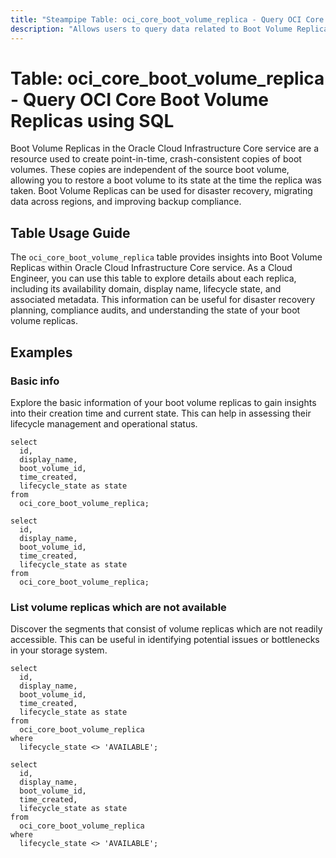 ```yaml
---
title: "Steampipe Table: oci_core_boot_volume_replica - Query OCI Core Boot Volume Replicas using SQL"
description: "Allows users to query data related to Boot Volume Replicas in the Oracle Cloud Infrastructure Core service."
---
```


# Table: oci_core_boot_volume_replica - Query OCI Core Boot Volume Replicas using SQL

Boot Volume Replicas in the Oracle Cloud Infrastructure Core service are a resource used to create point-in-time, crash-consistent copies of boot volumes. These copies are independent of the source boot volume, allowing you to restore a boot volume to its state at the time the replica was taken. Boot Volume Replicas can be used for disaster recovery, migrating data across regions, and improving backup compliance.

## Table Usage Guide

The `oci_core_boot_volume_replica` table provides insights into Boot Volume Replicas within Oracle Cloud Infrastructure Core service. As a Cloud Engineer, you can use this table to explore details about each replica, including its availability domain, display name, lifecycle state, and associated metadata. This information can be useful for disaster recovery planning, compliance audits, and understanding the state of your boot volume replicas.

## Examples

### Basic info
Explore the basic information of your boot volume replicas to gain insights into their creation time and current state. This can help in assessing their lifecycle management and operational status.

```sql+postgres
select
  id,
  display_name,
  boot_volume_id,
  time_created,
  lifecycle_state as state
from
  oci_core_boot_volume_replica;
```

```sql+sqlite
select
  id,
  display_name,
  boot_volume_id,
  time_created,
  lifecycle_state as state
from
  oci_core_boot_volume_replica;
```

### List volume replicas which are not available
Discover the segments that consist of volume replicas which are not readily accessible. This can be useful in identifying potential issues or bottlenecks in your storage system.

```sql+postgres
select
  id,
  display_name,
  boot_volume_id,
  time_created,
  lifecycle_state as state
from
  oci_core_boot_volume_replica
where
  lifecycle_state <> 'AVAILABLE';
```

```sql+sqlite
select
  id,
  display_name,
  boot_volume_id,
  time_created,
  lifecycle_state as state
from
  oci_core_boot_volume_replica
where
  lifecycle_state <> 'AVAILABLE';
```